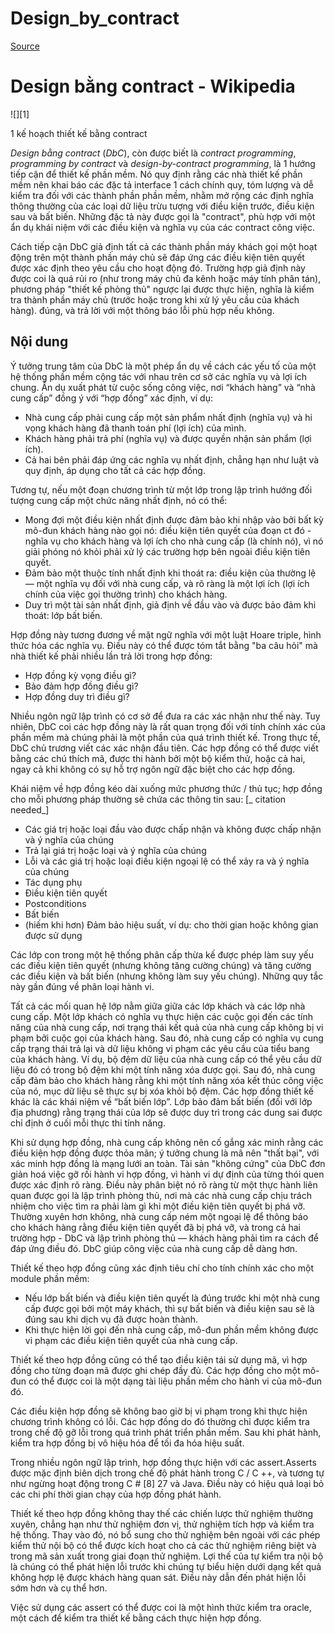 # Design_by_contract

[Source](https://en.m.wikipedia.org/wiki/Design_by_contract "Permalink to Design by contract - Wikipedia")

# Design bằng contract - Wikipedia

![][1]

1 kế hoạch thiết kế bằng contract

*Design bằng contract* (*DbC*), còn được biết là *contract programming*, *programming by contract* và *design-by-contract programming*, là 1 hướng tiếp cận để thiết kế phần mềm. Nó quy định rằng các nhà thiết kế phần mềm nên khai báo các đặc tả interface 1 cách chính quy, tóm lượng và dễ kiểm tra đối với các thành phần phần mềm, nhằm mở rộng các định nghĩa thông thường của các loại dữ liệu trừu tượng  với điều kiện  trước, điều kiện sau và bất biến. Những đặc tả này được gọi là "contract", phù hợp với một ẩn dụ khái niệm với các điều kiện và nghĩa vụ của  các contract công việc.

Cách tiếp cận DbC giả định tất cả các thành phần máy khách gọi một hoạt động trên một thành phần máy chủ sẽ đáp ứng các điều kiện tiên quyết được xác định theo yêu cầu cho hoạt động đó. Trường hợp giả định này được coi là quá rủi ro (như trong máy chủ đa kênh hoặc máy tính phân tán), phương pháp "thiết kế phòng thủ" ngược lại được thực hiện, nghĩa là kiểm tra thành phần máy chủ (trước hoặc trong khi xử lý yêu cầu của khách hàng). đúng, và trả lời với một thông báo lỗi phù hợp nếu không.

## Nội dung

Ý tưởng trung tâm của DbC là một phép ẩn dụ về cách các yếu tố của một hệ thống phần mềm cộng tác với nhau trên cơ sở các nghĩa vụ và lợi ích chung. Ẩn dụ xuất phát từ cuộc sống công việc, nơi “khách hàng” và “nhà cung cấp” đồng ý với “hợp đồng” xác định, ví dụ:
* Nhà cung cấp phải cung cấp một sản phẩm nhất định (nghĩa vụ) và hi vọng khách hàng đã thanh toán phí (lợi ích) của mình.
* Khách hàng phải trả phí (nghĩa vụ) và được quyền nhận sản phẩm (lợi ích).
* Cả hai bên phải đáp ứng các nghĩa vụ nhất định, chẳng hạn như luật và quy định, áp dụng cho tất cả các hợp đồng.


Tương tự, nếu một đoạn chương trình từ một lớp trong lập trình hướng đối tượng cung cấp một chức năng nhất định, nó có thể:

* Mong đợi một điều kiện nhất định được đảm bảo khi nhập vào bởi bất kỳ mô-đun khách hàng nào gọi nó: điều kiện tiên quyết của đoạn ct đó - nghĩa vụ cho khách hàng và lợi ích cho nhà cung cấp (là chính nó), vì nó giải phóng nó khỏi phải xử lý các trường hợp bên ngoài điều kiện tiên quyết.
* Đảm bảo một thuộc tính nhất định khi thoát ra: điều kiện của thường lệ — một nghĩa vụ đối với nhà cung cấp, và rõ ràng là một lợi ích (lợi ích chính của việc gọi thường trình) cho khách hàng.
* Duy trì một tài sản nhất định, giả định về đầu vào và được bảo đảm khi thoát: lớp bất biến.

Hợp đồng này tương đương về mặt ngữ nghĩa với một luật Hoare triple,  hình thức hóa các nghĩa vụ. Điều này có thể được tóm tắt bằng "ba câu hỏi" mà nhà thiết kế phải nhiều lần trả lời trong hợp đồng:

* Hợp đồng kỳ vọng điều gì?
* Bảo đảm hợp đồng điều gì?
* Hợp đồng duy trì điều gì?

Nhiều ngôn ngữ lập trình có cơ sở để đưa ra các xác nhận như thế này. Tuy nhiên, DbC coi các hợp đồng này là rất quan trọng đối với tính chính xác của phần mềm mà chúng phải là một phần của quá trình thiết kế. Trong thực tế, DbC chủ trương viết các xác nhận đầu tiên. Các hợp đồng có thể được viết bằng các chú thích mã, được thi hành bởi một bộ kiểm thử, hoặc cả hai, ngay cả khi không có sự hỗ trợ ngôn ngữ đặc biệt cho các hợp đồng.

Khái niệm về hợp đồng kéo dài xuống mức phương thức / thủ tục; hợp đồng cho mỗi phương pháp thường sẽ chứa các thông tin sau: [_ citation needed_]

* Các giá trị hoặc loại đầu vào được chấp nhận và không được chấp nhận và ý nghĩa của chúng
* Trả lại giá trị hoặc loại và ý nghĩa của chúng
* Lỗi và các giá trị hoặc loại điều kiện ngoại lệ có thể xảy ra và ý nghĩa của chúng
* Tác dụng phụ
* Điều kiện tiên quyết
* Postconditions
* Bất biến
* (hiếm khi hơn) Đảm bảo hiệu suất, ví dụ: cho thời gian hoặc không gian được sử dụng

Các lớp con trong một hệ thống phân cấp thừa kế được phép làm suy yếu các điều kiện tiên quyết (nhưng không tăng cường chúng) và tăng cường các điều kiện và bất biến (nhưng không làm suy yếu chúng). Những quy tắc này gần đúng về phân loại hành vi.

Tất cả các mối quan hệ lớp nằm giữa giữa các lớp khách và các lớp nhà cung cấp. Một lớp khách có nghĩa vụ thực hiện các cuộc gọi đến các tính năng của nhà cung cấp, nơi trạng thái kết quả của nhà cung cấp không bị vi phạm bởi cuộc gọi của khách hàng. Sau đó, nhà cung cấp có nghĩa vụ cung cấp trạng thái trả lại và dữ liệu không vi phạm các yêu cầu của tiểu bang của khách hàng. Ví dụ, bộ đệm dữ liệu của nhà cung cấp có thể yêu cầu dữ liệu đó có trong bộ đệm khi một tính năng xóa được gọi. Sau đó, nhà cung cấp đảm bảo cho khách hàng rằng khi một tính năng xóa kết thúc công việc của nó, mục dữ liệu sẽ thực sự bị xóa khỏi bộ đệm. Các hợp đồng thiết kế khác là các khái niệm về “bất biến lớp”. Lớp bảo đảm bất biến (đối với lớp địa phương) rằng trạng thái của lớp sẽ được duy trì trong các dung sai được chỉ định ở cuối mỗi thực thi tính năng.

Khi sử dụng hợp đồng, nhà cung cấp không nên cố gắng xác minh rằng các điều kiện hợp đồng được thỏa mãn; ý tưởng chung là mã nên "thất bại", với xác minh hợp đồng là mạng lưới an toàn. Tài sản "không cứng" của DbC đơn giản hoá việc gỡ rối hành vi hợp đồng, vì hành vi dự định của từng thói quen được xác định rõ ràng. Điều này phân biệt nó rõ ràng từ một thực hành liên quan được gọi là lập trình phòng thủ, nơi mà các nhà cung cấp chịu trách nhiệm cho việc tìm ra phải làm gì khi một điều kiện tiên quyết bị phá vỡ. Thường xuyên hơn không, nhà cung cấp ném một ngoại lệ để thông báo cho khách hàng rằng điều kiện tiên quyết đã bị phá vỡ, và trong cả hai trường hợp - DbC và lập trình phòng thủ — khách hàng phải tìm ra cách để đáp ứng điều đó. DbC giúp công việc của nhà cung cấp dễ dàng hơn.

Thiết kế theo hợp đồng cũng xác định tiêu chí cho tính chính xác cho một module phần mềm:

* Nếu lớp bất biến và điều kiện tiên quyết là đúng trước khi một nhà cung cấp được gọi bởi một máy khách, thì sự bất biến và điều kiện sau sẽ là đúng sau khi dịch vụ đã được hoàn thành.
* Khi thực hiện lời gọi đến nhà cung cấp, mô-đun phần mềm không được vi phạm các điều kiện tiên quyết của nhà cung cấp.

Thiết kế theo hợp đồng cũng có thể tạo điều kiện tái sử dụng mã, vì hợp đồng cho từng đoạn mã được ghi chép đầy đủ. Các hợp đồng cho một mô-đun có thể được coi là một dạng tài liệu phần mềm cho hành vi của mô-đun đó.

Các điều kiện hợp đồng sẽ không bao giờ bị vi phạm trong khi thực hiện chương trình không có lỗi. Các hợp đồng do đó thường chỉ được kiểm tra trong chế độ gỡ lỗi trong quá trình phát triển phần mềm. Sau khi phát hành, kiểm tra hợp đồng bị vô hiệu hóa để tối đa hóa hiệu suất.

Trong nhiều ngôn ngữ lập trình, hợp đồng thực  hiện với các assert.Asserts được mặc định biên dịch trong chế độ phát hành trong C / C ++, và tương tự như ngừng hoạt động trong C # [8] 27 và Java. Điều này có hiệu quả loại bỏ các chi phí thời gian chạy của hợp đồng phát hành.

Thiết kế theo hợp đồng không thay thế các chiến lược thử nghiệm thường xuyên, chẳng hạn như thử nghiệm đơn vị, thử nghiệm tích hợp và kiểm tra hệ thống. Thay vào đó, nó bổ sung cho thử nghiệm bên ngoài với các phép kiểm thử nội bộ có thể được kích hoạt cho cả các thử nghiệm riêng biệt và trong mã sản xuất trong giai đoạn thử nghiệm. Lợi thế của tự kiểm tra nội bộ là chúng có thể phát hiện lỗi trước khi chúng tự biểu hiện dưới dạng kết quả không hợp lệ được khách hàng quan sát. Điều này dẫn đến phát hiện lỗi sớm hơn và cụ thể hơn. 

Việc sử dụng các assert có thể được coi là một hình thức kiểm tra oracle, một cách để kiểm tra thiết kế bằng cách thực hiện hợp đồng.

 
